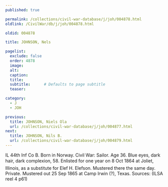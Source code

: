 ```yaml
---
published: true

permalink: /collections/civil-war-database/j/joh/004878.html
oldlink: /CivilWar/db/j/joh/004878.html

oldid: 004878

title: JOHNSON, Nels

pagelist:
  exclude: false
  order: 4878
  image: 
  alt:
  caption:
  title:
  subtitle:      # Defaults to page subtitle
  teaser:

category: 
  - J 
  - JOH

previous:
  title: JOHNSON, Niels Ola
  url: /collections/civil-war-database/j/joh/004877.html  
next:
  title: JOHNSON, Nils B.
  url: /collections/civil-war-database/j/joh/004879.html   
---
```

IL 44th Inf Co B. Born in Norway. Civil War: Sailor. Age 36. Blue eyes, dark hair, dark complexion, 5&#146;8&#148;. Enlisted for one year on 8 Oct 1864 at Joliet, Illinois, as a substitute for Elef H. Elefson. Mustered there the same day. Private. Mustered out 25 Sep 1865 at Camp Irwin (?), Texas. Sources: (ILSA reel 4 p61)